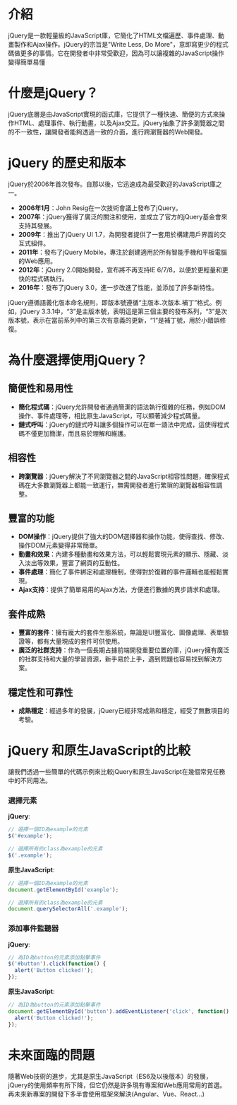 # 介紹
jQuery是一款輕量級的JavaScript庫，它簡化了HTML文檔遍歷、事件處理、動畫製作和Ajax操作。jQuery的宗旨是"Write Less, Do More"，意即寫更少的程式碼做更多的事情。它在開發者中非常受歡迎，因為可以讓複雜的JavaScript操作變得簡單易懂

# 什麼是jQuery？

jQuery底層是由JavaScript實現的函式庫，它提供了一種快速、簡便的方式來操作HTML、處理事件、執行動畫，以及Ajax交互。jQuery抽象了許多瀏覽器之間的不一致性，讓開發者能夠透過一致的介面，進行跨瀏覽器的Web開發。

# jQuery 的歷史和版本

jQuery於2006年首次發布。自那以後，它迅速成為最受歡迎的JavaScript庫之一。

- **2006年1月**：John Resig在一次技術會議上發布了jQuery。
- **2007年**：jQuery獲得了廣泛的關注和使用，並成立了官方的jQuery基金會來支持其發展。
- **2009年**：推出了jQuery UI 1.7，為開發者提供了一套用於構建用戶界面的交互式組件。
- **2011年**：發布了jQuery Mobile，專注於創建適用於所有智能手機和平板電腦的Web應用。
- **2012年**：jQuery 2.0開始開發，宣布將不再支持IE 6/7/8，以便於更輕量和更快的程式碼執行。
- **2016年**：發布了jQuery 3.0，進一步改進了性能，並添加了許多新特性。

jQuery遵循語義化版本命名規則，即版本號遵循“主版本.次版本.補丁”格式。例如，jQuery 3.3.1中，“3”是主版本號，表明這是第三個主要的發布系列，“3”是次版本號，表示在當前系列中的第三次有意義的更新，“1”是補丁號，用於小錯誤修復。

# 為什麼選擇使用jQuery？

## 簡便性和易用性
- **簡化程式碼**：jQuery允許開發者通過簡潔的語法執行復雜的任務，例如DOM操作、事件處理等，相比原生JavaScript，可以顯著減少程式碼量。
- **鏈式呼叫**：jQuery的鏈式呼叫讓多個操作可以在單一語法中完成，這使得程式碼不僅更加簡潔，而且易於理解和維護。

## 相容性
- **跨瀏覽器**：jQuery解決了不同瀏覽器之間的JavaScript相容性問題，確保程式碼在大多數瀏覽器上都能一致運行，無需開發者進行繁瑣的瀏覽器相容性調整。

## 豐富的功能
- **DOM操作**：jQuery提供了強大的DOM選擇器和操作功能，使得查找、修改、操作DOM元素變得非常簡單。
- **動畫和效果**：內建多種動畫和效果方法，可以輕鬆實現元素的顯示、隱藏、淡入淡出等效果，豐富了網頁的互動性。
- **事件處理**：簡化了事件綁定和處理機制，使得對於復雜的事件邏輯也能輕鬆實現。
- **Ajax支持**：提供了簡單易用的Ajax方法，方便進行數據的異步請求和處理。

## 套件成熟
- **豐富的套件**：擁有龐大的套件生態系統，無論是UI豐富化、圖像處理、表單驗證等，都有大量現成的套件可供使用。
- **廣泛的社群支持**：作為一個長期占據前端開發重要位置的庫，jQuery擁有廣泛的社群支持和大量的學習資源，新手易於上手，遇到問題也容易找到解決方案。

## 穩定性和可靠性
- **成熟穩定**：經過多年的發展，jQuery已經非常成熟和穩定，經受了無數項目的考驗。


# jQuery 和原生JavaScript的比較

讓我們透過一些簡單的代碼示例來比較jQuery和原生JavaScript在幾個常見任務中的不同用法。

### 選擇元素

**jQuery**:
```javascript
// 選擇一個ID為example的元素
$('#example');

// 選擇所有的class為example的元素
$('.example');
```

**原生JavaScript**:
```javascript
// 選擇一個ID為example的元素
document.getElementById('example');

// 選擇所有的class為example的元素
document.querySelectorAll('.example');
```

### 添加事件監聽器

**jQuery**:
```javascript
// 為ID為button的元素添加點擊事件
$('#button').click(function() {
  alert('Button clicked!');
});
```

**原生JavaScript**:
```javascript
// 為ID為button的元素添加點擊事件
document.getElementById('button').addEventListener('click', function() {
  alert('Button clicked!');
});
```

# 未來面臨的問題

隨著Web技術的進步，尤其是原生JavaScript（ES6及以後版本）的發展，jQuery的使用頻率有所下降，但它仍然是許多現有專案和Web應用常用的首選。再未來新專案的開發下多半會使用框架來解決(Angular、Vue、React...)